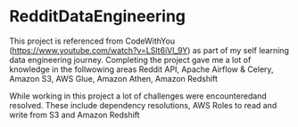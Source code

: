 ﻿# RedditDataEngineering
This project is referenced from CodeWithYou (https://www.youtube.com/watch?v=LSlt6iVI_9Y) as part of my self learning data engineering journey. Completing the project gave me a lot of knowledge in the follwowing areas
Reddit API, Apache Airflow & Celery, Amazon S3, AWS Glue, Amazon Athen, Amazon Redshift

While working in this project a lot of challenges were encounteredand resolved. These include dependency resolutions, AWS Roles to read and write from S3 and Amazon Redshift 
